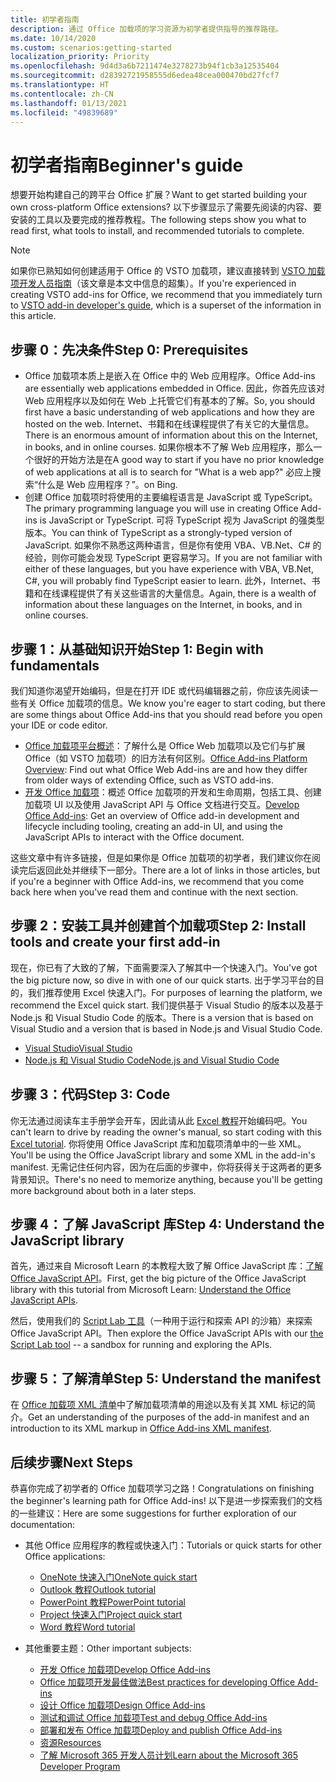 ```yaml
---
title: 初学者指南
description: 通过 Office 加载项的学习资源为初学者提供指导的推荐路径。
ms.date: 10/14/2020
ms.custom: scenarios:getting-started
localization_priority: Priority
ms.openlocfilehash: 9d4d3a6b7211474e3278273b94f1cb3a12535404
ms.sourcegitcommit: d28392721958555d6edea48cea000470bd27fcf7
ms.translationtype: HT
ms.contentlocale: zh-CN
ms.lasthandoff: 01/13/2021
ms.locfileid: "49839689"
---
```

# <a name="beginners-guide"></a><span data-ttu-id="8af63-103">初学者指南</span><span class="sxs-lookup"><span data-stu-id="8af63-103">Beginner's guide</span></span>

<span data-ttu-id="8af63-104">想要开始构建自己的跨平台 Office 扩展？</span><span class="sxs-lookup"><span data-stu-id="8af63-104">Want to get started building your own cross-platform Office extensions?</span></span> <span data-ttu-id="8af63-105">以下步骤显示了需要先阅读的内容、要安装的工具以及要完成的推荐教程。</span><span class="sxs-lookup"><span data-stu-id="8af63-105">The following steps show you what to read first, what tools to install, and recommended tutorials to complete.</span></span>

> [!NOTE]
> <span data-ttu-id="8af63-106">如果你已熟知如何创建适用于 Office 的 VSTO 加载项，建议直接转到 [VSTO 加载项开发人员指南](learning-path-transition.md)（该文章是本文中信息的超集）。</span><span class="sxs-lookup"><span data-stu-id="8af63-106">If you're experienced in creating VSTO add-ins for Office, we recommend that you immediately turn to [VSTO add-in developer's guide](learning-path-transition.md), which is a superset of the information in this article.</span></span>

## <a name="step-0-prerequisites"></a><span data-ttu-id="8af63-107">步骤 0：先决条件</span><span class="sxs-lookup"><span data-stu-id="8af63-107">Step 0: Prerequisites</span></span>

- <span data-ttu-id="8af63-108">Office 加载项本质上是嵌入在 Office 中的 Web 应用程序。</span><span class="sxs-lookup"><span data-stu-id="8af63-108">Office Add-ins are essentially web applications embedded in Office.</span></span> <span data-ttu-id="8af63-109">因此，你首先应该对 Web 应用程序以及如何在 Web 上托管它们有基本的了解。</span><span class="sxs-lookup"><span data-stu-id="8af63-109">So, you should first have a basic understanding of web applications and how they are hosted on the web.</span></span> <span data-ttu-id="8af63-110">Internet、书籍和在线课程提供了有关它的大量信息。</span><span class="sxs-lookup"><span data-stu-id="8af63-110">There is an enormous amount of information about this on the Internet, in books, and in online courses.</span></span> <span data-ttu-id="8af63-111">如果你根本不了解 Web 应用程序，那么一个很好的开始方法是在</span><span class="sxs-lookup"><span data-stu-id="8af63-111">A good way to start if you have no prior knowledge of web applications at all is to search for "What is a web app?"</span></span> <span data-ttu-id="8af63-112">必应上搜索“什么是 Web 应用程序？”。</span><span class="sxs-lookup"><span data-stu-id="8af63-112">on Bing.</span></span>
- <span data-ttu-id="8af63-113">创建 Office 加载项时将使用的主要编程语言是 JavaScript 或 TypeScript。</span><span class="sxs-lookup"><span data-stu-id="8af63-113">The primary programming language you will use in creating Office Add-ins is JavaScript or TypeScript.</span></span> <span data-ttu-id="8af63-114">可将 TypeScript 视为 JavaScript 的强类型版本。</span><span class="sxs-lookup"><span data-stu-id="8af63-114">You can think of TypeScript as a strongly-typed version of JavaScript.</span></span> <span data-ttu-id="8af63-115">如果你不熟悉这两种语言，但是你有使用 VBA、VB.Net、C# 的经验，则你可能会发现 TypeScript 更容易学习。</span><span class="sxs-lookup"><span data-stu-id="8af63-115">If you are not familiar with either of these languages, but you have experience with VBA, VB.Net, C#, you will probably find TypeScript easier to learn.</span></span> <span data-ttu-id="8af63-116">此外，Internet、书籍和在线课程提供了有关这些语言的大量信息。</span><span class="sxs-lookup"><span data-stu-id="8af63-116">Again, there is a wealth of information about these languages on the Internet, in books, and in online courses.</span></span>

## <a name="step-1-begin-with-fundamentals"></a><span data-ttu-id="8af63-117">步骤 1：从基础知识开始</span><span class="sxs-lookup"><span data-stu-id="8af63-117">Step 1: Begin with fundamentals</span></span>

<span data-ttu-id="8af63-118">我们知道你渴望开始编码，但是在打开 IDE 或代码编辑器之前，你应该先阅读一些有关 Office 加载项的信息。</span><span class="sxs-lookup"><span data-stu-id="8af63-118">We know you're eager to start coding, but there are some things about Office Add-ins that you should read before you open your IDE or code editor.</span></span>

- <span data-ttu-id="8af63-119">[Office 加载项平台概述](office-add-ins.md)：了解什么是 Office Web 加载项以及它们与扩展 Office（如 VSTO 加载项）的旧方法有何区别。</span><span class="sxs-lookup"><span data-stu-id="8af63-119">[Office Add-ins Platform Overview](office-add-ins.md): Find out what Office Web Add-ins are and how they differ from older ways of extending Office, such as VSTO add-ins.</span></span>
- <span data-ttu-id="8af63-120">[开发 Office 加载项](../develop/develop-overview.md)：概述 Office 加载项的开发和生命周期，包括工具、创建加载项 UI 以及使用 JavaScript API 与 Office 文档进行交互。</span><span class="sxs-lookup"><span data-stu-id="8af63-120">[Develop Office Add-ins](../develop/develop-overview.md): Get an overview of Office add-in development and lifecycle including tooling, creating an add-in UI, and using the JavaScript APIs to interact with the Office document.</span></span>

<span data-ttu-id="8af63-121">这些文章中有许多链接，但是如果你是 Office 加载项的初学者，我们建议你在阅读完后返回此处并继续下一部分。</span><span class="sxs-lookup"><span data-stu-id="8af63-121">There are a lot of links in those articles, but if you're a beginner with Office Add-ins, we recommend that you come back here when you've read them and continue with the next section.</span></span>

## <a name="step-2-install-tools-and-create-your-first-add-in"></a><span data-ttu-id="8af63-122">步骤 2：安装工具并创建首个加载项</span><span class="sxs-lookup"><span data-stu-id="8af63-122">Step 2: Install tools and create your first add-in</span></span>

<span data-ttu-id="8af63-123">现在，你已有了大致的了解，下面需要深入了解其中一个快速入门。</span><span class="sxs-lookup"><span data-stu-id="8af63-123">You've got the big picture now, so dive in with one of our quick starts.</span></span> <span data-ttu-id="8af63-124">出于学习平台的目的，我们推荐使用 Excel 快速入门。</span><span class="sxs-lookup"><span data-stu-id="8af63-124">For purposes of learning the platform, we recommend the Excel quick start.</span></span> <span data-ttu-id="8af63-125">我们提供基于 Visual Studio 的版本以及基于 Node.js 和 Visual Studio Code 的版本。</span><span class="sxs-lookup"><span data-stu-id="8af63-125">There is a version that is based on Visual Studio and a version that is based in Node.js and Visual Studio Code.</span></span>

- [<span data-ttu-id="8af63-126">Visual Studio</span><span class="sxs-lookup"><span data-stu-id="8af63-126">Visual Studio</span></span>](../quickstarts/excel-quickstart-jquery.md?tabs=visualstudio)
- [<span data-ttu-id="8af63-127">Node.js 和 Visual Studio Code</span><span class="sxs-lookup"><span data-stu-id="8af63-127">Node.js and Visual Studio Code</span></span>](../quickstarts/excel-quickstart-jquery.md?tabs=yeomangenerator)

## <a name="step-3-code"></a><span data-ttu-id="8af63-128">步骤 3：代码</span><span class="sxs-lookup"><span data-stu-id="8af63-128">Step 3: Code</span></span>

<span data-ttu-id="8af63-129">你无法通过阅读车主手册学会开车，因此请从此 [Excel 教程](../tutorials/excel-tutorial.md)开始编码吧。</span><span class="sxs-lookup"><span data-stu-id="8af63-129">You can't learn to drive by reading the owner's manual, so start coding with this [Excel tutorial](../tutorials/excel-tutorial.md).</span></span> <span data-ttu-id="8af63-130">你将使用 Office JavaScript 库和加载项清单中的一些 XML。</span><span class="sxs-lookup"><span data-stu-id="8af63-130">You'll be using the Office JavaScript library and some XML in the add-in's manifest.</span></span> <span data-ttu-id="8af63-131">无需记住任何内容，因为在后面的步骤中，你将获得关于这两者的更多背景知识。</span><span class="sxs-lookup"><span data-stu-id="8af63-131">There's no need to memorize anything, because you'll be getting more background about both in a later steps.</span></span>

## <a name="step-4-understand-the-javascript-library"></a><span data-ttu-id="8af63-132">步骤 4：了解 JavaScript 库</span><span class="sxs-lookup"><span data-stu-id="8af63-132">Step 4: Understand the JavaScript library</span></span>

<span data-ttu-id="8af63-133">首先，通过来自 Microsoft Learn 的本教程大致了解 Office JavaScript 库：[了解 Office JavaScript API](/learn/modules/understand-office-javascript-apis/index)。</span><span class="sxs-lookup"><span data-stu-id="8af63-133">First, get the big picture of the Office JavaScript library with this tutorial from Microsoft Learn: [Understand the Office JavaScript APIs](/learn/modules/understand-office-javascript-apis/index).</span></span>

<span data-ttu-id="8af63-134">然后，使用我们的 [Script Lab 工具](explore-with-script-lab.md)（一种用于运行和探索 API 的沙箱）来探索 Office JavaScript API。</span><span class="sxs-lookup"><span data-stu-id="8af63-134">Then explore the Office JavaScript APIs with our [the Script Lab tool](explore-with-script-lab.md) -- a sandbox for running and exploring the APIs.</span></span>

## <a name="step-5-understand-the-manifest"></a><span data-ttu-id="8af63-135">步骤 5：了解清单</span><span class="sxs-lookup"><span data-stu-id="8af63-135">Step 5: Understand the manifest</span></span>

<span data-ttu-id="8af63-136">在 [Office 加载项 XML 清单](../develop/add-in-manifests.md)中了解加载项清单的用途以及有关其 XML 标记的简介。</span><span class="sxs-lookup"><span data-stu-id="8af63-136">Get an understanding of the purposes of the add-in manifest and an introduction to its XML markup in [Office Add-ins XML manifest](../develop/add-in-manifests.md).</span></span>

## <a name="next-steps"></a><span data-ttu-id="8af63-137">后续步骤</span><span class="sxs-lookup"><span data-stu-id="8af63-137">Next Steps</span></span>

<span data-ttu-id="8af63-138">恭喜你完成了初学者的 Office 加载项学习之路！</span><span class="sxs-lookup"><span data-stu-id="8af63-138">Congratulations on finishing the beginner's learning path for Office Add-ins!</span></span> <span data-ttu-id="8af63-139">以下是进一步探索我们的文档的一些建议：</span><span class="sxs-lookup"><span data-stu-id="8af63-139">Here are some suggestions for further exploration of our documentation:</span></span>

- <span data-ttu-id="8af63-140">其他 Office 应用程序的教程或快速入门：</span><span class="sxs-lookup"><span data-stu-id="8af63-140">Tutorials or quick starts for other Office applications:</span></span>

  - [<span data-ttu-id="8af63-141">OneNote 快速入门</span><span class="sxs-lookup"><span data-stu-id="8af63-141">OneNote quick start</span></span>](../quickstarts/onenote-quickstart.md)
  - [<span data-ttu-id="8af63-142">Outlook 教程</span><span class="sxs-lookup"><span data-stu-id="8af63-142">Outlook tutorial</span></span>](/outlook/add-ins/addin-tutorial)
  - [<span data-ttu-id="8af63-143">PowerPoint 教程</span><span class="sxs-lookup"><span data-stu-id="8af63-143">PowerPoint tutorial</span></span>](../tutorials/powerpoint-tutorial.md)
  - [<span data-ttu-id="8af63-144">Project 快速入门</span><span class="sxs-lookup"><span data-stu-id="8af63-144">Project quick start</span></span>](../quickstarts/project-quickstart.md)
  - [<span data-ttu-id="8af63-145">Word 教程</span><span class="sxs-lookup"><span data-stu-id="8af63-145">Word tutorial</span></span>](../tutorials/word-tutorial.md)

- <span data-ttu-id="8af63-146">其他重要主题：</span><span class="sxs-lookup"><span data-stu-id="8af63-146">Other important subjects:</span></span>

  - [<span data-ttu-id="8af63-147">开发 Office 加载项</span><span class="sxs-lookup"><span data-stu-id="8af63-147">Develop Office Add-ins</span></span>](../develop/develop-overview.md)
  - [<span data-ttu-id="8af63-148">Office 加载项开发最佳做法</span><span class="sxs-lookup"><span data-stu-id="8af63-148">Best practices for developing Office Add-ins</span></span>](../concepts/add-in-development-best-practices.md)
  - [<span data-ttu-id="8af63-149">设计 Office 加载项</span><span class="sxs-lookup"><span data-stu-id="8af63-149">Design Office Add-ins</span></span>](../design/add-in-design.md)
  - [<span data-ttu-id="8af63-150">测试和调试 Office 加载项</span><span class="sxs-lookup"><span data-stu-id="8af63-150">Test and debug Office Add-ins</span></span>](../testing/test-debug-office-add-ins.md)
  - [<span data-ttu-id="8af63-151">部署和发布 Office 加载项</span><span class="sxs-lookup"><span data-stu-id="8af63-151">Deploy and publish Office Add-ins</span></span>](../publish/publish.md)
  - [<span data-ttu-id="8af63-152">资源</span><span class="sxs-lookup"><span data-stu-id="8af63-152">Resources</span></span>](../resources/resources-links-help.md)
  - [<span data-ttu-id="8af63-153">了解 Microsoft 365 开发人员计划</span><span class="sxs-lookup"><span data-stu-id="8af63-153">Learn about the Microsoft 365 Developer Program</span></span>](https://developer.microsoft.com/microsoft-365/dev-program)